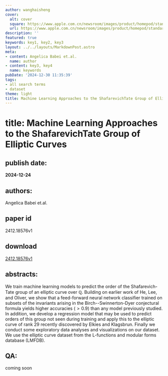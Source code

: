 ```yaml
---
author: wanghaisheng
cover:
  alt: cover
  square: https://www.apple.com.cn/newsroom/images/product/homepod/standard/Apple-HomePod-hero-230118_big.jpg.large_2x.jpg
  url: https://www.apple.com.cn/newsroom/images/product/homepod/standard/Apple-HomePod-hero-230118_big.jpg.large_2x.jpg
description: ''
featured: true
keywords: key1, key2, key3
layout: ../../layouts/MarkdownPost.astro
meta:
- content: Angelica Babei et.al.
  name: author
- content: key3, key4
  name: keywords
pubDate: '2024-12-30 11:35:39'
tags:
- all search terms
- dataset
theme: light
title: Machine Learning Approaches to the ShafarevichTate Group of Elliptic Curves
---
```


# title: Machine Learning Approaches to the ShafarevichTate Group of Elliptic Curves 
## publish date: 
**2024-12-24** 
## authors: 
  Angelica Babei et.al. 
## paper id
2412.18576v1
## download
[2412.18576v1](http://arxiv.org/abs/2412.18576v1)
## abstracts:
We train machine learning models to predict the order of the Shafarevich-Tate group of an elliptic curve over $\mathbb{Q}$. Building on earlier work of He, Lee, and Oliver, we show that a feed-forward neural network classifier trained on subsets of the invariants arising in the Birch--Swinnerton-Dyer conjectural formula yields higher accuracies ($> 0.9$) than any model previously studied. In addition, we develop a regression model that may be used to predict orders of this group not seen during training and apply this to the elliptic curve of rank 29 recently discovered by Elkies and Klagsbrun. Finally we conduct some exploratory data analyses and visualizations on our dataset. We use the elliptic curve dataset from the L-functions and modular forms database (LMFDB).
## QA:
coming soon
